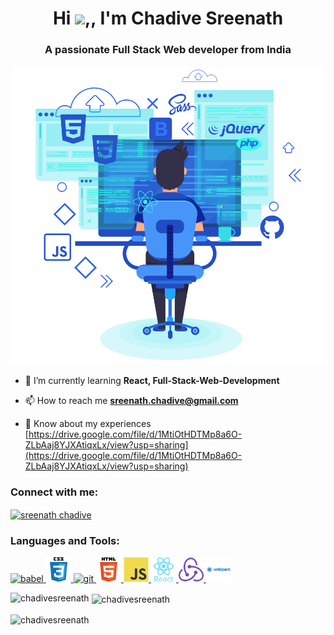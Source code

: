 <h1 align="center">Hi <img src="https://raw.githubusercontent.com/MartinHeinz/MartinHeinz/master/wave.gif" width="30px">,, I'm Chadive Sreenath</h1>
<h3 align="center">A passionate Full Stack Web developer from India</h3>

<div align="center" ><img src = "https://raw.githubusercontent.com/Renukote/Renukote/051cadb27789caa9a268427a07ad8d9e3b6c7cec/web-developer-img.svg" /></div>

- 🌱 I’m currently learning **React, Full-Stack-Web-Development**

- 📫 How to reach me **sreenath.chadive@gmail.com**

- 📄 Know about my experiences [https://drive.google.com/file/d/1MtiOtHDTMp8a6O-ZLbAaj8YJXAtiqxLx/view?usp=sharing](https://drive.google.com/file/d/1MtiOtHDTMp8a6O-ZLbAaj8YJXAtiqxLx/view?usp=sharing)

<h3 align="left">Connect with me:</h3>
<p align="left">
<a href="https://linkedin.com/in/sreenath chadive" target="blank"><img align="center" src="https://raw.githubusercontent.com/rahuldkjain/github-profile-readme-generator/master/src/images/icons/Social/linked-in-alt.svg" alt="sreenath chadive" height="30" width="40" /></a>
</p>

<h3 align="left">Languages and Tools:</h3>
<p align="left"> <a href="https://babeljs.io/" target="_blank" rel="noreferrer"> <img src="https://www.vectorlogo.zone/logos/babeljs/babeljs-icon.svg" alt="babel" width="40" height="40"/> </a> <a href="https://www.w3schools.com/css/" target="_blank" rel="noreferrer"> <img src="https://raw.githubusercontent.com/devicons/devicon/master/icons/css3/css3-original-wordmark.svg" alt="css3" width="40" height="40"/> </a> <a href="https://git-scm.com/" target="_blank" rel="noreferrer"> <img src="https://www.vectorlogo.zone/logos/git-scm/git-scm-icon.svg" alt="git" width="40" height="40"/> </a> <a href="https://www.w3.org/html/" target="_blank" rel="noreferrer"> <img src="https://raw.githubusercontent.com/devicons/devicon/master/icons/html5/html5-original-wordmark.svg" alt="html5" width="40" height="40"/> </a> <a href="https://developer.mozilla.org/en-US/docs/Web/JavaScript" target="_blank" rel="noreferrer"> <img src="https://raw.githubusercontent.com/devicons/devicon/master/icons/javascript/javascript-original.svg" alt="javascript" width="40" height="40"/> </a> <a href="https://reactjs.org/" target="_blank" rel="noreferrer"> <img src="https://raw.githubusercontent.com/devicons/devicon/master/icons/react/react-original-wordmark.svg" alt="react" width="40" height="40"/> </a> <a href="https://redux.js.org" target="_blank" rel="noreferrer"> <img src="https://raw.githubusercontent.com/devicons/devicon/master/icons/redux/redux-original.svg" alt="redux" width="40" height="40"/> </a> <a href="https://webpack.js.org" target="_blank" rel="noreferrer"> <img src="https://raw.githubusercontent.com/devicons/devicon/d00d0969292a6569d45b06d3f350f463a0107b0d/icons/webpack/webpack-original-wordmark.svg" alt="webpack" width="40" height="40"/> </a> </p>

<p><img align="left" src="https://github-readme-stats.vercel.app/api/top-langs?username=chadivesreenath&show_icons=true&locale=en&layout=compact" alt="chadivesreenath" /></p>

<p>&nbsp;<img align="center" src="https://github-readme-stats.vercel.app/api?username=chadivesreenath&show_icons=true&locale=en" alt="chadivesreenath" /></p>

<p><img align="center" src="https://github-readme-streak-stats.herokuapp.com/?user=chadivesreenath&" alt="chadivesreenath" /></p>
